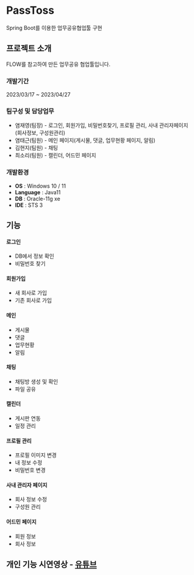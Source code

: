 # PassToss
Spring Boot를 이용한 업무공유협업툴 구현

## 프로젝트 소개
FLOW를 참고하여 만든 업무공유 협업툴입니다.

### 개발기간
2023/03/17 ~ 2023/04/27

### 팀구성 및 담당업무
  - 염재영(팀장) - 로그인, 회원가입, 비밀번호찾기, 프로필 관리, 사내 관리자페이지(회사정보, 구성원관리)
  - 염태근(팀원) - 메인 페이지(게시물, 댓글, 업무현황 페이지, 알림)
  - 김현지(팀원) - 채팅
  - 최소리(팀원) - 캘린더, 어드민 페이지
  
### 개발환경
  - **OS** : Windows 10 / 11
  - **Language** : Java11
  - **DB** : Oracle-11g xe
  - **IDE** : STS 3

## 기능

#### 로그인
  - DB에서 정보 확인
  - 비밀번호 찾기

#### 회원가입
  - 새 회사로 가입
  - 기존 회사로 가입

#### 메인
  - 게시물
  - 댓글
  - 업무현황
  - 알림

#### 채팅
  - 채팅방 생성 및 확인
  - 파일 공유

#### 캘린더
  - 게시판 연동
  - 일정 관리

#### 프로필 관리
  - 프로필 이미지 변경
  - 내 정보 수정
  - 비밀번호 변경

#### 사내 관리자 페이지
  - 회사 정보 수정
  - 구성원 관리

#### 어드민 페이지
  - 회원 정보
  - 회사 정보

## 개인 기능 시연영상 - <a href="https://youtu.be/rp8FnA7XUNs">유튜브</a>
